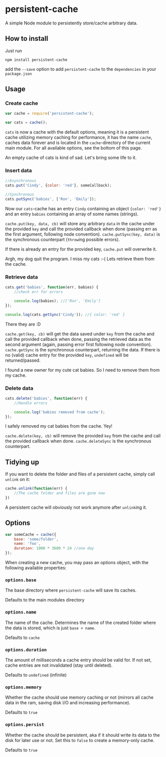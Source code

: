 # persistent-cache

A simple Node module to persistently store/cache arbitrary data.

## How to install

Just run

```shel
npm install persistent-cache
```

add the `--save` option to add `persistent-cache` to the `dependencies` in your `package.json`

## Usage

### Create cache

```js
var cache = require('persistent-cache');

var cats = cache();
```

`cats` is now a cache with the default options, meaning it is a persistent
cache utilizing memory caching for performance, it has the name `cache`, caches
data forever and is located in the `cache`-directory of the current main module.
For all available options, see the bottom of this page.

An empty cache of cats is kind of sad. Let's bring some life to it.

### Insert data

```js
//Asynchronous
cats.put('Cindy', {color: 'red'}, someCallback);

//Synchronous
cats.putSync('babies', ['Ron', 'Emily']);
```

Now our `cats`-cache has an entry `Cindy` containing an object `{color: 'red'}` and an entry `babies` containing an array of some names (strings).

`cache.put(key, data, cb)` will store any arbitrary `data` in the cache under the provided `key` and call the provided callback when done (passing err as the first argument, following node convention). `cache.putSync(key, data)` is the synchronous counterpart (`throw`ing possible errors).

If there is already an entry for the provided key, `cache.put` will overwrite it.

Argh, my dog quit the program. I miss my cats :-( Lets retrieve them from the cache.

### Retrieve data

```js
cats.get('babies', function(err, babies) {
    //check err for errors

    console.log(babies); //['Ron', 'Emily']
});

console.log(cats.getSync('Cindy')); //{ color: 'red' }
```

There they are :D

`cache.get(key, cb)` will get the data saved under `key` from the cache and call the provided callback when done, passing the retrieved data as the second argument (again, passing error first following node convention). `cache.getSync` is the synchronous counterpart, returning the data. If there is no (valid) cache entry for the provided `key`, `undefined` will be returned/passed.

I found a new owner for my cute cat babies. So I need to remove them from my cache.

### Delete data

```js
cats.delete('babies', function(err) {
    //Handle errors

    console.log('babies removed from cache');
});
```

I safely removed my cat babies from the cache. Yey!

`cache.delete(key, cb)` will remove the provided `key` from the cache and call the provided callback when done. `cache.deleteSync` is the synchronous counterpart.

## Tidying up

If you want to delete the folder and files of a persistent cache, simply call `unlink` on it:

```js
cache.unlink(function(err) {
    //The cache folder and files are gone now
})
```

A persistent cache will obviously not work anymore after `unlink`ing it.

## Options

```js
var someCache = cache({
    base: 'some/folder',
    name: 'foo',
    duration: 1000 * 3600 * 24 //one day
});
```

When creating a new cache, you may pass an options object, with the following available properties:

### `options.base`

The base directory where `persistent-cache` will save its caches.

Defaults to the main modules directory

### `options.name`

The name of the cache. Determines the name of the created folder where the data is stored, which is just `base + name`.

Defaults to `cache`

### `options.duration`

The amount of milliseconds a cache entry should be valid for. If not set, cache entries are not invalidated (stay until deleted).

Defaults to `undefined` (infinite)

### `options.memory`

Whether the cache should use memory caching or not (mirrors all cache data in the ram,
saving disk I/O and increasing performance).

Defaults to `true`

### `options.persist`

Whether the cache should be persistent, aka if it should write its data to the disk
for later use or not. Set this to `false` to create a memory-only cache.

Defaults to `true`
